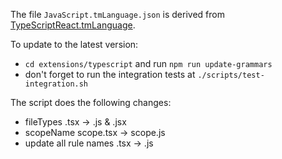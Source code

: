 The file `JavaScript.tmLanguage.json` is derived from
[TypeScriptReact.tmLanguage](https://github.com/Microsoft/TypeScript-TmLanguage/blob/master/TypeScriptReact.tmLanguage).

To update to the latest version:

-   `cd extensions/typescript` and run `npm run update-grammars`
-   don't forget to run the integration tests at `./scripts/test-integration.sh`

The script does the following changes:

-   fileTypes .tsx -> .js & .jsx
-   scopeName scope.tsx -> scope.js
-   update all rule names .tsx -> .js
